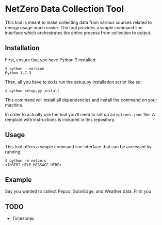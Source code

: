 # NetZero Data Collection Tool

This tool is meant to make collecting data from various sources related to 
energy usage much easier. The tool provides a simple command line interface
which orchestrates the entire process from collection to output.

## Installation

First, ensure that you have Python 3 installed:

```console
$ python --version
Python 3.7.3
```

Then, all you have to do is run the setup.py installation script like so:

```console
$ python setup.py install
```

This command will install all dependencies and install the command on your
machine.

In order to actually use the tool you'll need to set up an `options.json` file.
A template with instructions is included in this repository.

## Usage

This tool offers a simple command line interface that can be accessed by running

```console
$ python -m netzero
<INSERT HELP MESSAGE HERE>
```

## Example

Say you wanted to collect Pepco, SolarEdge, and Weather data. First you

## TODO

* Timezones